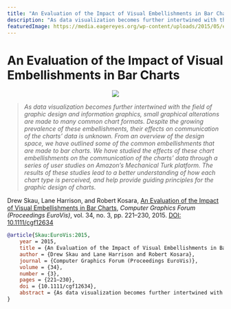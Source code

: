 ```yaml
---
title: "An Evaluation of the Impact of Visual Embellishments in Bar Charts"
description: "As data visualization becomes further intertwined with the field of graphic design and information graphics, small graphical alterations are made to many common chart formats. Despite the growing prevalence of these embellishments, their effects on communication of the charts’ data is unknown. From an overview of the design space, we have outlined some of the common embellishments that are made to bar charts. We have studied the effects of these chart embellishments on the communication of the charts’ data through a series of user studies on Amazon’s Mechanical Turk platform. The results of these studies lead to a better understanding of how each chart type is perceived, and help provide guiding principles for the graphic design of charts."
featuredImage: https://media.eagereyes.org/wp-content/uploads/2015/05/embellishments-teaser.jpg
---
```


# An Evaluation of the Impact of Visual Embellishments in Bar Charts

<p align="center"><img src="https://media.eagereyes.org/wp-content/uploads/2015/05/embellishments-teaser.jpg" /></p>

> _As data visualization becomes further intertwined with the field of graphic design and information graphics, small graphical alterations are made to many common chart formats. Despite the growing prevalence of these embellishments, their effects on communication of the charts’ data is unknown. From an overview of the design space, we have outlined some of the common embellishments that are made to bar charts. We have studied the effects of these chart embellishments on the communication of the charts’ data through a series of user studies on Amazon’s Mechanical Turk platform. The results of these studies lead to a better understanding of how each chart type is perceived, and help provide guiding principles for the graphic design of charts._

Drew Skau, Lane Harrison, and Robert Kosara, <a href="https://media.eagereyes.org/papers/2015/Skau-EuroVis-2015.pdf" target="_blank">An Evaluation of the Impact of Visual Embellishments in Bar Charts</a>, _Computer Graphics Forum (Proceedings EuroVis)_, vol. 34, no. 3, pp. 221–230, 2015. <a href="https://dx.doi.org/10.1111/cgf12634" target="_new">DOI: 10.1111/cgf12634</a>


```bibtex
@article{Skau:EuroVis:2015,
	year = 2015,
	title = {An Evaluation of the Impact of Visual Embellishments in Bar Charts},
	author = {Drew Skau and Lane Harrison and Robert Kosara},
	journal = {Computer Graphics Forum (Proceedings EuroVis)},
	volume = {34},
	number = {3},
	pages = {221–230},
	doi = {10.1111/cgf12634},
	abstract = {As data visualization becomes further intertwined with the field of graphic design and information graphics, small graphical alterations are made to many common chart formats. Despite the growing prevalence of these embellishments, their effects on communication of the charts’ data is unknown. From an overview of the design space, we have outlined some of the common embellishments that are made to bar charts. We have studied the effects of these chart embellishments on the communication of the charts’ data through a series of user studies on Amazon’s Mechanical Turk platform. The results of these studies lead to a better understanding of how each chart type is perceived, and help provide guiding principles for the graphic design of charts.},
}
```

